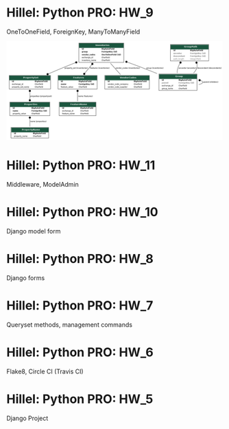 # Hillel: Python PRO: HW_9
OneToOneField, ForeignKey, ManyToManyField

![img.png](img.png)

# Hillel: Python PRO: HW_11
Middleware, ModelAdmin

# Hillel: Python PRO: HW_10
Django model form

# Hillel: Python PRO: HW_8
Django forms

# Hillel: Python PRO: HW_7
Queryset methods, management commands

# Hillel: Python PRO: HW_6
Flake8, Circle CI (Travis CI)

# Hillel: Python PRO: HW_5
Django Project

